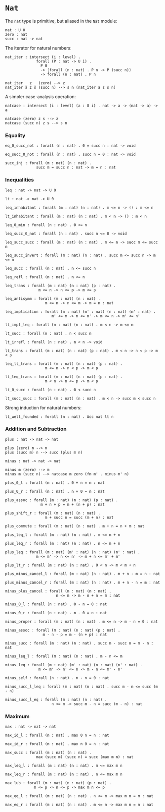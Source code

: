 # `Nat`

The `nat` type is primitive, but aliased in the `Nat` module:

    nat : U 0
    zero : nat
    succ : nat -> nat

The iterator for natural numbers:

    nat_iter : intersect (i : level) .
                  forall (P : nat -> U i) .
                    P 0
                    -> (forall (n : nat) . P n -> P (succ n))
                    -> forall (n : nat) . P n

    nat_iter _ z _ (zero) --> z
    nat_iter a z s (succ n) --> s n (nat_iter a z s n)

A simpler case-analysis operation:

    natcase : intersect (i : level) (a : U i) . nat -> a -> (nat -> a) -> a

    natcase (zero) z s --> z
    natcase (succ n) z s --> s n


### Equality

    eq_0_succ_not : forall (n : nat) . 0 = succ n : nat -> void

    eq_succ_0_not : forall (n : nat) . succ n = 0 : nat -> void

    succ_inj : forall (m : nat) (n : nat) .
                  succ m = succ n : nat -> m = n : nat


### Inequalities

    leq : nat -> nat -> U 0

    lt : nat -> nat -> U 0

    leq_inhabitant : forall (m : nat) (n : nat) . m <= n -> () : m <= n

    lt_inhabitant : forall (m : nat) (n : nat) . m < n -> () : m < n

    leq_0_min : forall (n : nat) . 0 <= n

    leq_succ_0_not : forall (n : nat) . succ n <= 0 -> void

    leq_succ_succ : forall (m : nat) (n : nat) . m <= n -> succ m <= succ n

    leq_succ_invert : forall (m : nat) (n : nat) . succ m <= succ n -> m <= n

    leq_succ : forall (n : nat) . n <= succ n

    leq_refl : forall (n : nat) . n <= n

    leq_trans : forall (m : nat) (n : nat) (p : nat) .
                   m <= n -> n <= p -> m <= p

    leq_antisymm : forall (m : nat) (n : nat) .
                      m <= n -> n <= m -> m = n : nat

    leq_implication : forall (m : nat) (m' : nat) (n : nat) (n' : nat) .
                         m' <= m -> n <= n' -> m <= n -> m' <= n'

    lt_impl_leq : forall (m : nat) (n : nat) . m < n -> m <= n

    lt_succ : forall (n : nat) . n < succ n

    lt_irrefl : forall (n : nat) . n < n -> void

    lt_trans : forall (m : nat) (n : nat) (p : nat) . m < n -> n < p -> m < p

    leq_lt_trans : forall (m : nat) (n : nat) (p : nat) .
                      m <= n -> n < p -> m < p

    lt_leq_trans : forall (m : nat) (n : nat) (p : nat) .
                      m < n -> n <= p -> m < p

    lt_0_succ : forall (n : nat) . 0 < succ n

    lt_succ_succ : forall (m : nat) (n : nat) . m < n -> succ m < succ n

Strong induction for natural numbers:

    lt_well_founded : forall (n : nat) . Acc nat lt n


### Addition and Subtraction

    plus : nat -> nat -> nat

    plus (zero) n --> n
    plus (succ m) n --> succ (plus m n)

    minus : nat -> nat -> nat

    minus m (zero) --> m
    minus m (succ n) --> natcase m zero (fn m' . minus m' n)

    plus_0_l : forall (n : nat) . 0 + n = n : nat

    plus_0_r : forall (n : nat) . n + 0 = n : nat

    plus_assoc : forall (m : nat) (n : nat) (p : nat) .
                    m + n + p = m + (n + p) : nat

    plus_shift_r : forall (m : nat) (n : nat) .
                      m + succ n = succ (m + n) : nat

    plus_commute : forall (m : nat) (n : nat) . m + n = n + m : nat

    plus_leq_l : forall (m : nat) (n : nat) . m <= m + n

    plus_leq_r : forall (m : nat) (n : nat) . n <= m + n

    plus_leq : forall (m : nat) (m' : nat) (n : nat) (n' : nat) .
                  m <= m' -> n <= n' -> m + n <= m' + n'

    plus_lt_r : forall (m : nat) (n : nat) . 0 < n -> m < m + n

    plus_minus_cancel_l : forall (m : nat) (n : nat) . m + n - m = n : nat

    plus_minus_cancel_r : forall (m : nat) (n : nat) . m + n - n = m : nat

    minus_plus_cancel : forall (m : nat) (n : nat) .
                           n <= m -> m - n + n = m : nat

    minus_0_l : forall (n : nat) . 0 - n = 0 : nat

    minus_0_r : forall (n : nat) . n - 0 = n : nat

    minus_proper : forall (m : nat) (n : nat) . m <= n -> m - n = 0 : nat

    minus_assoc : forall (m : nat) (n : nat) (p : nat) .
                     m - n - p = m - (n + p) : nat

    minus_succ : forall (m : nat) (n : nat) . succ m - succ n = m - n : nat

    minus_leq_l : forall (m : nat) (n : nat) . m - n <= m

    minus_leq : forall (m : nat) (m' : nat) (n : nat) (n' : nat) .
                   m <= m' -> n' <= n -> m - n <= m' - n'

    minus_self : forall (n : nat) . n - n = 0 : nat

    minus_succ_l_leq : forall (m : nat) (n : nat) . succ m - n <= succ (m - n)

    minus_succ_l_eq : forall (m : nat) (n : nat) .
                         n <= m -> succ m - n = succ (m - n) : nat


### Maximum

    max : nat -> nat -> nat

    max_id_l : forall (n : nat) . max 0 n = n : nat

    max_id_r : forall (n : nat) . max n 0 = n : nat

    max_succ : forall (m : nat) (n : nat) .
                  max (succ m) (succ n) = succ (max m n) : nat

    max_leq_l : forall (m : nat) (n : nat) . m <= max m n

    max_leq_r : forall (m : nat) (n : nat) . n <= max m n

    max_lub : forall (m : nat) (n : nat) (p : nat) .
                 m <= p -> n <= p -> max m n <= p

    max_eq_l : forall (m : nat) (n : nat) . n <= m -> max m n = m : nat

    max_eq_r : forall (m : nat) (n : nat) . m <= n -> max m n = n : nat
